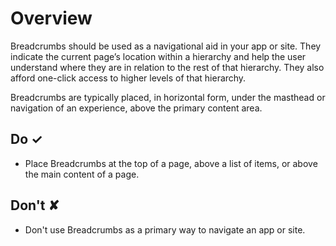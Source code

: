 # Overview
Breadcrumbs should be used as a navigational aid in your app or site. They indicate the current page’s location within a hierarchy and help the user understand where they are in relation to the rest of that hierarchy. They also afford one-click access to higher levels of that hierarchy.

Breadcrumbs are typically placed, in horizontal form, under the masthead or navigation of an experience, above the primary content area.


## Do &#10003;
- Place Breadcrumbs at the top of a page, above a list of items, or above the main content of a page.

## Don't &#10008;
- Don&#39;t use Breadcrumbs as a primary way to navigate an app or site.